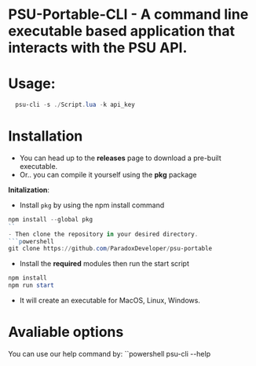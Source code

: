 # PSU-Portable-CLI - A command line executable based application that interacts with the PSU API.

# Usage:
```powershell
  psu-cli -s ./Script.lua -k api_key
```

# Installation
- You can head up to the **releases** page to download a pre-built executable.
- Or.. you can compile it yourself using the **pkg** package

**Initalization**:
- Install ``pkg`` by using the npm install command
```powershell
npm install --global pkg
``
- Then clone the repository in your desired directory.
```powershell
git clone https://github.com/ParadoxDeveloper/psu-portable
```
- Install the **required** modules then run the start script
```powershell
npm install
npm run start
```
- It will create an executable for MacOS, Linux, Windows.

# Avaliable options
You can use our help command by:
``powershell
psu-cli --help
```